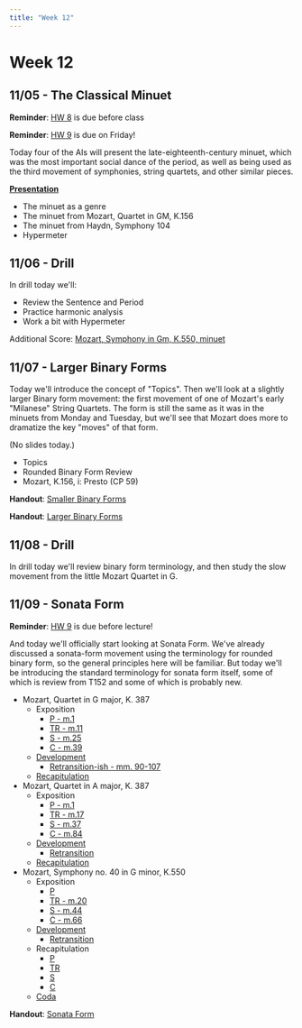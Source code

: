 ```yaml
---
title: "Week 12"
---
```


# Week 12

## 11/05 - The Classical Minuet

**Reminder**: [HW 8](HW-8.pdf) is due before class

**Reminder**: [HW 9](HW-9.pdf) is due on Friday!

Today four of the AIs will present the late-eighteenth-century
minuet, which was the most important social dance of the period,
as well as being used as the third movement of symphonies, string
quartets, and other similar pieces.

**[Presentation](https://docs.google.com/presentation/d/1ZR2DSgzMABp_xTLdlyc0Rj2o4pdGkfgRst13dprJbNY/edit?usp=sharing)**

* The minuet as a genre
* The minuet from Mozart, Quartet in GM, K.156
* The minuet from Haydn, Symphony 104
* Hypermeter

## 11/06 - Drill

In drill today we'll:

* Review the Sentence and Period
* Practice harmonic analysis
* Work a bit with Hypermeter

Additional Score: [Mozart, Symphony in Gm, K.550, minuet](k550-minuet.pdf)

## 11/07 - Larger Binary Forms

Today we'll introduce the concept of "Topics". Then we'll look at a
slightly larger Binary form movement: the first movement of one of
Mozart's early "Milanese" String Quartets.  The form is still the
same as it was in the minuets from Monday and Tuesday, but we'll
see that Mozart does more to dramatize the key "moves" of that form.

(No slides today.)

* Topics
* Rounded Binary Form Review
* Mozart, K.156, i: Presto (CP 59)

**Handout**: [Smaller Binary Forms](handout-smaller-binary-forms.pdf)

**Handout**: [Larger Binary Forms](handout-bigger-binary-forms.pdf)

## 11/08 - Drill

In drill today we'll review binary form terminology, and then
study the slow movement from the little Mozart Quartet in G.

## 11/09 - Sonata Form

**Reminder**: [HW 9](HW-9.pdf) is due before lecture!

And today we'll officially start looking at Sonata Form. We've already
discussed a sonata-form movement using the terminology for rounded binary
form, so the general principles here will be familiar. But today we'll be
introducing the standard terminology for sonata form itself, some of
which is review from T152 and some of which is probably new.

* Mozart, Quartet in G major, K. 387
  * Exposition
    * [P - m.1](https://youtu.be/L9HlwFVU7D0?t=91)
    * [TR - m.11](https://youtu.be/L9HlwFVU7D0?t=113)
    * [S - m.25](https://youtu.be/L9HlwFVU7D0?t=140)
    * [C - m.39](https://youtu.be/L9HlwFVU7D0?t=168)
  * [Development](https://youtu.be/L9HlwFVU7D0?t=315)
    * [Retransition-ish - mm. 90-107](https://youtu.be/L9HlwFVU7D0?t=386)
  * [Recapitulation](https://youtu.be/L9HlwFVU7D0?t=423)
* Mozart, Quartet in A major, K. 387
  * Exposition
    * [P - m.1](https://youtu.be/cNsPXwkTWEw?t=87)
    * [TR - m.17](https://youtu.be/cNsPXwkTWEw?t=107)
    * [S - m.37](https://youtu.be/cNsPXwkTWEw?t=129)
    * [C - m.84](https://youtu.be/cNsPXwkTWEw?t=185)
  * [Development](https://youtu.be/cNsPXwkTWEw?t=293)
    * [Retransition](https://youtu.be/cNsPXwkTWEw?t=367)
  * [Recapitulation](https://youtu.be/cNsPXwkTWEw?t=381)
* Mozart, Symphony no. 40 in G minor, K.550
  * Exposition
    * [P](https://youtu.be/vkY_3-3Toyc?list=PLYyTDR5WeGuQaDWdAs7J2d_pYIuKrLpR7&t=5)
    * [TR - m.20](https://youtu.be/vkY_3-3Toyc?list=PLYyTDR5WeGuQaDWdAs7J2d_pYIuKrLpR7&t=27)
    * [S - m.44](https://youtu.be/vkY_3-3Toyc?list=PLYyTDR5WeGuQaDWdAs7J2d_pYIuKrLpR7&t=51)
    * [C - m.66](https://youtu.be/vkY_3-3Toyc?list=PLYyTDR5WeGuQaDWdAs7J2d_pYIuKrLpR7&t=75)
  * [Development](https://youtu.be/vkY_3-3Toyc?list=PLYyTDR5WeGuQaDWdAs7J2d_pYIuKrLpR7&t=212)
    * [Retransition](https://youtu.be/vkY_3-3Toyc?list=PLYyTDR5WeGuQaDWdAs7J2d_pYIuKrLpR7&t=267)
  * Recapitulation
    * [P](https://youtu.be/vkY_3-3Toyc?list=PLYyTDR5WeGuQaDWdAs7J2d_pYIuKrLpR7&t=279)
    * [TR](https://youtu.be/vkY_3-3Toyc?list=PLYyTDR5WeGuQaDWdAs7J2d_pYIuKrLpR7&t=299)
    * [S](https://youtu.be/vkY_3-3Toyc?list=PLYyTDR5WeGuQaDWdAs7J2d_pYIuKrLpR7&t=343)
    * [C](https://youtu.be/vkY_3-3Toyc?list=PLYyTDR5WeGuQaDWdAs7J2d_pYIuKrLpR7&t=372)
  * [Coda](https://youtu.be/vkY_3-3Toyc?list=PLYyTDR5WeGuQaDWdAs7J2d_pYIuKrLpR7&t=405)

**Handout**: [Sonata Form](handout-sonata-form.pdf)

